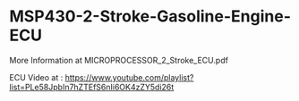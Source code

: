 # MSP430-2-Stroke-Gasoline-Engine-ECU
More Information at MICROPROCESSOR_2_Stroke_ECU.pdf

 ECU Video at : https://www.youtube.com/playlist?list=PLe58JpbIn7hZTEfS6nIi6OK4zZY5di26t
